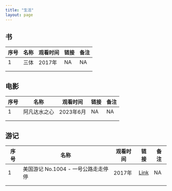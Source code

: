 ```yaml
---
title: "生活"
layout: page
---
```


## 书
  
| 序号 	| 名称 	| 观看时间 	| 链接 	| 备注 	|
|------	|------	|----------	|------	|------	|
| 1    	| 三体   | 2017年  	 | NA    | NA    |
|      	|      	|          	|      	|      	|
|      	|      	|          	|      	|      	|

## 电影
  
| 序号 	| 名称 	| 观看时间 	| 链接 	| 备注 	|
|------	|------	|----------	|------	|------ |
| 1    	| 阿凡达水之心	| 2023年6月 |  NA   |  NA  	|
|      	|      	|          	|      	|      	|
|      	|      	|          	|      	|      	|

## 游记
  
| 序号 	| 名称 	| 观看时间 	| 链接 	| 备注 	|
|------	|------	|----------	|------	|------	|
| 1 | 美国游记 No.1004 - 一号公路走走停停 | 2017年 | [Link](https://www.mafengwo.cn/i/17252707.html) | NA  |
|      	|      	|          	|      	|      	|
|      	|      	|          	|      	|      	|